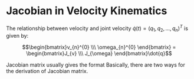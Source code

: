 # Jacobian in Velocity Kinematics

The relationship between velocity and joint velocity $\dot{q}(t)=(q_{1}, q_{2}, ..., q_{n})^{T}$ is given by:

$$\begin{bmatrix}v_{n}^{0} \\\ \omega_{n}^{0} \end{bmatrix} = \begin{bmatrix}J_{v} \\\ J_{\omega} \end{bmatrix}\dot{q}$$

Jacobian matrix usually gives the format
Basically, there are two ways for the derivation of Jacobian matrix.
